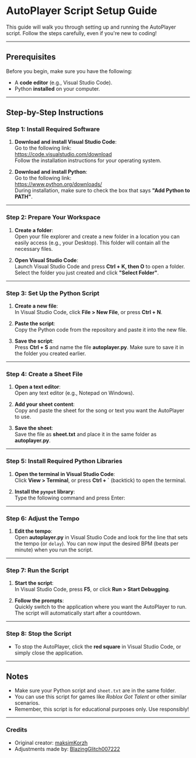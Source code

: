 AutoPlayer Script Setup Guide
=============================

This guide will walk you through setting up and running the AutoPlayer script. Follow the steps carefully, even if you're new to coding!

---

## Prerequisites
Before you begin, make sure you have the following:
- A **code editor** (e.g., Visual Studio Code).
- Python **installed** on your computer.

---

## Step-by-Step Instructions

### Step 1: Install Required Software
1. **Download and install Visual Studio Code**:  
   Go to the following link:  
   https://code.visualstudio.com/download  
   Follow the installation instructions for your operating system.

2. **Download and install Python**:  
   Go to the following link:  
   https://www.python.org/downloads/  
   During installation, make sure to check the box that says **"Add Python to PATH"**.

---

### Step 2: Prepare Your Workspace
1. **Create a folder**:  
   Open your file explorer and create a new folder in a location you can easily access (e.g., your Desktop). This folder will contain all the necessary files.

2. **Open Visual Studio Code**:  
   Launch Visual Studio Code and press **Ctrl + K, then O** to open a folder.  
   Select the folder you just created and click **"Select Folder"**.

---

### Step 3: Set Up the Python Script
1. **Create a new file**:  
   In Visual Studio Code, click **File > New File**, or press **Ctrl + N**.

2. **Paste the script**:  
   Copy the Python code from the repository and paste it into the new file.

3. **Save the script**:  
   Press **Ctrl + S** and name the file **autoplayer.py**. Make sure to save it in the folder you created earlier.

---

### Step 4: Create a Sheet File
1. **Open a text editor**:  
   Open any text editor (e.g., Notepad on Windows).

2. **Add your sheet content**:  
   Copy and paste the sheet for the song or text you want the AutoPlayer to use.

3. **Save the sheet**:  
   Save the file as **sheet.txt** and place it in the same folder as **autoplayer.py**.

---

### Step 5: Install Required Python Libraries
1. **Open the terminal in Visual Studio Code**:  
   Click **View > Terminal**, or press **Ctrl + `** (backtick) to open the terminal.

2. **Install the `pynput` library**:  
   Type the following command and press Enter:  

---

### Step 6: Adjust the Tempo
1. **Edit the tempo**:  
Open **autoplayer.py** in Visual Studio Code and look for the line that sets the tempo (or `delay`). You can now input the desired BPM (beats per minute) when you run the script.

---

### Step 7: Run the Script
1. **Start the script**:  
In Visual Studio Code, press **F5**, or click **Run > Start Debugging**.

2. **Follow the prompts**:  
Quickly switch to the application where you want the AutoPlayer to run. The script will automatically start after a countdown.

---

### Step 8: Stop the Script
- To stop the AutoPlayer, click the **red square** in Visual Studio Code, or simply close the application.

---

## Notes
- Make sure your Python script and `sheet.txt` are in the same folder.
- You can use this script for games like *Roblox Got Talent* or other similar scenarios.
- Remember, this script is for educational purposes only. Use responsibly!

---

### Credits
- Original creator: [maksimKorzh](https://github.com/maksimKorzh)  
- Adjustments made by: [BlazingGlitch007222](https://github.com/Xi-v)
